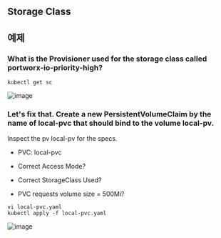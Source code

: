 ## Storage Class

## 예제

### What is the Provisioner used for the storage class called portworx-io-priority-high?

```
kubectl get sc
```
![image](https://user-images.githubusercontent.com/81672260/172530850-60b60448-3720-4e03-ad64-8882aa690141.png)


### Let's fix that. Create a new PersistentVolumeClaim by the name of local-pvc that should bind to the volume local-pv.

Inspect the pv local-pv for the specs.

- PVC: local-pvc

- Correct Access Mode?

- Correct StorageClass Used?

- PVC requests volume size = 500Mi?

```
vi local-pvc.yaml
kubectl apply -f local-pvc.yaml
```
![image](https://user-images.githubusercontent.com/81672260/172531556-96b48935-7c22-409f-b87c-7e0ff00a736f.png)


